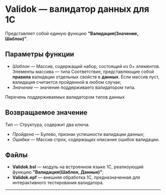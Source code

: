 # Validok — валидатор данных для 1С

Представляет собой единую функцию **"Валидация(Значение, Шаблон)"**.

## Параметры функции

- *Шаблон* — Массив, содержащий набор, состоящий из 0+ элементов. Элементы массива — типа Соответствие, представляющие собой **правила** валидации отдельных свойств в **данных**. Если массив пуст, валидация считается пройденной в любом случае;
- *Значение* — значение поддерживаего валидатором типа.

Перечень поддерживаемых валидатором типов данных

## Возвращаемое значение

Тип — Структура, содержит два ключа.

- *Пройдена* — Булево, признак успешности валидации данных;
- *Ошибки* — Массив строк, содержащих описание ошибок валидации.

## Файлы

- **Validok.bsl** — модуль на встроенном языке 1С, реализующий функцию **"Валидация(Шаблон, Данные)"**;
- **Validok.epf** — внешняя обработка 1С, предназначенная для интерактивного тестирования валидатора.

---
